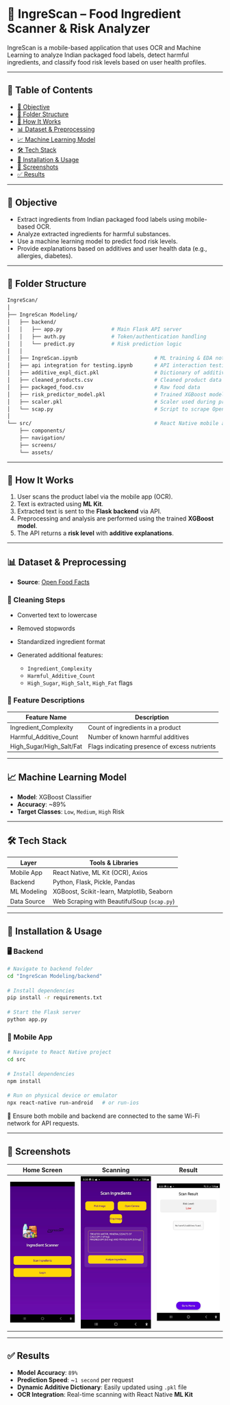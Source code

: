 # 🥫 IngreScan – Food Ingredient Scanner & Risk Analyzer

IngreScan is a mobile-based application that uses OCR and Machine Learning to analyze Indian packaged food labels, detect harmful ingredients, and classify food risk levels based on user health profiles.

---

## 📌 Table of Contents

- [🎯 Objective](#-objective)
- [📁 Folder Structure](#-folder-structure)
- [🚀 How It Works](#-how-it-works)
- [📊 Dataset & Preprocessing](#-dataset--preprocessing)
- [📈 Machine Learning Model](#-machine-learning-model)
- [🛠️ Tech Stack](#️-tech-stack)
- [🔧 Installation & Usage](#-installation--usage)
- [📱 Screenshots](#-screenshots)
- [✅ Results](#-results)

---

## 🎯 Objective

- Extract ingredients from Indian packaged food labels using mobile-based OCR.
- Analyze extracted ingredients for harmful substances.
- Use a machine learning model to predict food risk levels.
- Provide explanations based on additives and user health data (e.g., allergies, diabetes).

---

## 📁 Folder Structure

```bash
IngreScan/
│
├── IngreScan Modeling/
│   ├── backend/
│   │   ├── app.py                # Main Flask API server
│   │   ├── auth.py               # Token/authentication handling
│   │   └── predict.py            # Risk prediction logic
│   │
│   ├── IngreScan.ipynb                         # ML training & EDA notebook
│   ├── api integration for testing.ipynb       # API interaction testing
│   ├── additive_expl_dict.pkl                  # Dictionary of additive explanations
│   ├── cleaned_products.csv                    # Cleaned product data
│   ├── packaged_food.csv                       # Raw food data
│   ├── risk_predictor_model.pkl                # Trained XGBoost model
│   ├── scaler.pkl                              # Scaler used during preprocessing
│   └── scap.py                                 # Script to scrape OpenFoodFacts data
│
└── src/                                        # React Native mobile app
    ├── components/
    ├── navigation/
    ├── screens/
    └── assets/
```
---

## 🚀 How It Works

1. User scans the product label via the mobile app (OCR).
2. Text is extracted using **ML Kit**.
3. Extracted text is sent to the **Flask backend** via API.
4. Preprocessing and analysis are performed using the trained **XGBoost model**.
5. The API returns a **risk level** with **additive explanations**.

---

## 📊 Dataset & Preprocessing

- **Source**: [Open Food Facts](https://world.openfoodfacts.org/)

### 🔄 Cleaning Steps

- Converted text to lowercase
- Removed stopwords
- Standardized ingredient format
- Generated additional features:

  - `Ingredient_Complexity`
  - `Harmful_Additive_Count`
  - `High_Sugar`, `High_Salt`, `High_Fat` flags

### 📌 Feature Descriptions

| Feature Name               | Description                                 |
|---------------------------|---------------------------------------------|
| Ingredient_Complexity     | Count of ingredients in a product           |
| Harmful_Additive_Count    | Number of known harmful additives           |
| High_Sugar/High_Salt/Fat  | Flags indicating presence of excess nutrients |

---

## 📈 Machine Learning Model

- **Model**: XGBoost Classifier
- **Accuracy**: ~89%
- **Target Classes**: `Low`, `Medium`, `High` Risk

---

## 🛠️ Tech Stack

| Layer         | Tools & Libraries                          |
|---------------|---------------------------------------------|
| Mobile App    | React Native, ML Kit (OCR), Axios           |
| Backend       | Python, Flask, Pickle, Pandas               |
| ML Modeling   | XGBoost, Scikit-learn, Matplotlib, Seaborn  |
| Data Source   | Web Scraping with BeautifulSoup (`scap.py`) |

---

## 🔧 Installation & Usage

### 🖥️ Backend

```bash
# Navigate to backend folder
cd "IngreScan Modeling/backend"

# Install dependencies
pip install -r requirements.txt

# Start the Flask server
python app.py
```
### 📱 Mobile App
```bash
# Navigate to React Native project
cd src

# Install dependencies
npm install

# Run on physical device or emulator
npx react-native run-android   # or run-ios
```
📌 Ensure both mobile and backend are connected to the same Wi-Fi network for API requests.

---

## 📱 Screenshots

| Home Screen                  | Scanning                    | Result                     |
|-----------------------------|-----------------------------|----------------------------|
| ![Home](images/home.jpeg)   | ![Scan](images/scan.jpeg)   | ![Result](images/result.jpeg) |

---

## ✅ Results

- **Model Accuracy**: `89%`
- **Prediction Speed**: ~`1 second` per request
- **Dynamic Additive Dictionary**: Easily updated using `.pkl` file
- **OCR Integration**: Real-time scanning with React Native **ML Kit**

